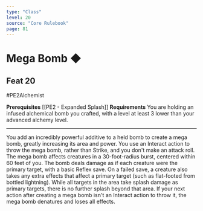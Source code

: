 ```yaml
---
type: "Class"
level: 20
source: "Core Rulebook"
page: 81
---
```

# Mega Bomb ◆
## Feat 20
#PE2Alchemist

**Prerequisites** [[PE2 - Expanded Splash]]
**Requirements** You are holding an infused alchemical bomb you crafted, with a level at least 3 lower than your advanced alchemy level.

---
You add an incredibly powerful additive to a held bomb to create a mega bomb, greatly increasing its area and power. You use an Interact action to throw the mega bomb, rather than Strike, and you don't make an attack roll. The mega bomb affects creatures in a 30-foot-radius burst, centered within 60 feet of you. The bomb deals damage as if each creature were the primary target, with a basic Reflex save. On a failed save, a creature also takes any extra effects that affect a primary target (such as flat-footed from bottled lightning). While all targets in the area take splash damage as primary targets, there is no further splash beyond that area. If your next action after creating a mega bomb isn't an Interact action to throw it, the mega bomb denatures and loses all effects.